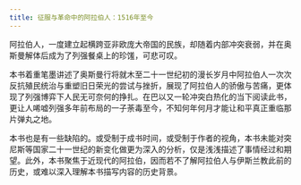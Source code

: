 ```yaml
---
title: 征服与革命中的阿拉伯人：1516年至今
---
```


阿拉伯人，一度建立起横跨亚非欧庞大帝国的民族，却随着内部冲突衰弱，并在奥斯曼解体后成为了列强餐桌上的珍馐，可悲可叹。

本书着重笔墨讲述了奥斯曼行将就木至二十一世纪初的漫长岁月中阿拉伯人一次次反抗殖民统治与重塑旧日荣光的尝试与挫折，展现了阿拉伯人的骄傲与苦痛，更体现了列强博弈下人民无可奈何的挣扎。在巴以又一轮冲突白热化的当下阅读此书，更让人唏嘘列强多年前布局的一子荼毒至今，不知何年何月才能让和平真正重临那片弹丸之地。

本书也是有一些缺陷的。或受制于成书时间，或受制于作者的视角，本书未能对突尼斯等国家二十一世纪的新变化做更为深入的分析，仅是浅浅描述了事情经过和期望。此外，本书聚焦于近现代的阿拉伯，因而若不了解阿拉伯人与伊斯兰教此前的历史，或难以深入理解本书描写内容的历史背景。